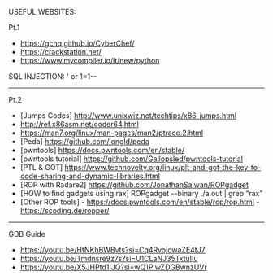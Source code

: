USEFUL WEBSITES:

Pt.1
- https://gchq.github.io/CyberChef/
- https://crackstation.net/
- https://www.mycompiler.io/it/new/python

SQL INJECTION: ' or 1=1--
_____________________________________________________

Pt.2
- [Jumps Codes] http://www.unixwiz.net/techtips/x86-jumps.html
- http://ref.x86asm.net/coder64.html
- https://man7.org/linux/man-pages/man2/ptrace.2.html
- [Peda] https://github.com/longld/peda
- [pwntools] https://docs.pwntools.com/en/stable/
- [pwntools tutorial] https://github.com/Gallopsled/pwntools-tutorial
- [PTL & GOT] https://www.technovelty.org/linux/plt-and-got-the-key-to-code-sharing-and-dynamic-libraries.html
- [ROP with Radare2] https://github.com/JonathanSalwan/ROPgadget
- [HOW to find gadgets using rax] ROPgadget --binary ./a.out | grep “rax”
- [Other ROP tools] - https://docs.pwntools.com/en/stable/rop/rop.html
                    - https://scoding.de/ropper/
  
_____________________________________________________

GDB Guide
- https://youtu.be/HtNKhBWBvts?si=Cq4RvojowaZE4tJ7
- https://youtu.be/Tmdnsre9z7s?si=U1CLaNJ35TxtuIIu
- https://youtu.be/X5JHPtd1IJQ?si=wQ1PIwZDGBwnzUVr

